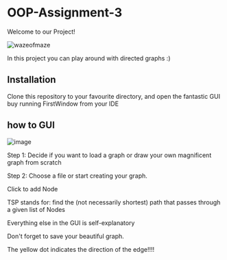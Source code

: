 # OOP-Assignment-3

Welcome to our Project!

![wazeofmaze](https://user-images.githubusercontent.com/34131906/71783395-e346a080-2fee-11ea-8083-fe44802b57aa.png)

In this project you can play around with directed graphs :)

## Installation

Clone this repository to your favourite directory, and open the fantastic GUI buy running FirstWindow from your IDE


## how to GUI

![image](https://user-images.githubusercontent.com/34131906/71783444-813a6b00-2fef-11ea-8bf4-0bbda1de4ff1.png)

Step 1: Decide if you want to load a graph or draw your own magnificent graph from scratch


Step 2: Choose a file or start creating your graph.

Click to add Node

TSP stands for: find the (not necessarily shortest) path that passes through a given list of Nodes

Everything else in the GUI is self-explanatory

Don't forget to save your beautiful graph.

The yellow dot indicates the direction of the edge!!!!
